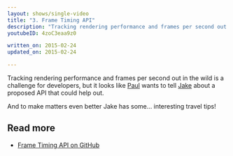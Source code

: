 ```yaml
---
layout: shows/single-video
title: "3. Frame Timing API"
description: "Tracking rendering performance and frames per second out in the wild is a challenge for developers, but it looks like Paul wants to tell Jake about a proposed API that could help out."
youtubeID: 4zoC3eaa9z0

written_on: 2015-02-24
updated_on: 2015-02-24

---
```


Tracking rendering performance and frames per second out in the wild is a challenge for developers, but it looks like [Paul](https://twitter.com/aerotwist) wants to tell [Jake](https://twitter.com/jaffathecake) about a proposed API that could help out.

And to make matters even better Jake has some… interesting travel tips!

## Read more

* [Frame Timing API on GitHub](https://github.com/w3c/frame-timing)
